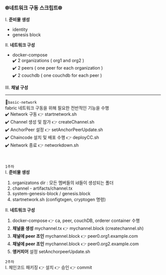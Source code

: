 ### 🌐네트워크 구동 스크립트🌐
I. **준비물 생성**
  - identity
  - genesis block 

II. **네트워크 구성**
  - docker-compose </br>
✔️ 2 organizations ( org1 and org2 )</br>
✔️ 2 peers ( one peer for each organization )</br>
✔️ 2 couchdb ( one couchdb for each peer )</br>

III. **채널 구성** 

----

📁`basic-network`  </br>
fabric 네트워크 구동을 위해 필요한 전반적인 기능을 수행</br>
✔️ Network 구동 👉 startnetwork.sh </br>
✔️ Channel 생성 및 참가 👉 createChannel.sh</br>
✔️ AnchorPeer 설정 👉 setAnchorPeerUpdate.sh</br>
✔️ Chaincode 설치 및 배포 수행 👉 deployCC.sh</br>
✔️ Network 종료 👉 networkdown.sh</br>

</br>

`1주차` </br>
I. **준비물 생성**
  1. organizatons dir : 모든 멤버들의 id들이 생성되는 폴더
  2. channel - artifacts/channel.tx
  3. system-genesis-block / genesis.block
  4. startnetwork.sh (configtxgen, cryptogen 명령)

II. **네트워크 구성**
  1. docker-compose 👉 ca, peer, couchDB, orderer container 수행
  2. **채널을 생성** mychannel.tx 👉 mychannel.block (createchannel.sh)
  3. **채널에 peer 조인** mychannel.block 👉 peer0.org1.example.com
  4. **채널에 peer 조인** mychannel.block 👉 peer0.org2.example.com
  5. **앵커피어** 설정 setAnchorpeerUpdate.sh

`2주차`</br>
I. 체인코드 패키징 👉 설치 👉 승인 👉 commit 
